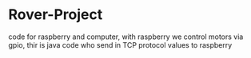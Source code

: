 # Rover-Project
code for raspberry and computer, with raspberry we control motors via gpio, thir is java code who send in TCP protocol values to raspberry
